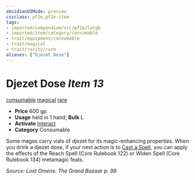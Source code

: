 ```yaml
---
obsidianUIMode: preview
cssclass: pf2e,pf2e-item
tags:
- imported/compendium/src/pf2e/lotgb
- imported/item/category/consumable
- trait/equipment/consumable
- trait/magical
- trait/rarity/rare
aliases: ["Djezet Dose"]
---
```

# Djezet Dose *Item 13*  
[consumable](consumable.md)  [magical](magical.md)  [rare](rare.md)  

- **Price** 600 gp
- **Usage** held in 1 hand; **Bulk** L
- **Activate** [Interact](interact.md)
- **Category** Consumable

Some mages carry vials of djezet for its magic-enhancing properties. When you drink a djezet dose, if your next action is to [Cast a Spell](cast-a-spell.md), you can apply the effects of the Reach Spell (Core Rulebook 122) or Widen Spell (Core Rulebook 134) metamagic feats.

*Source: Lost Omens: The Grand Bazaar p. 98*
